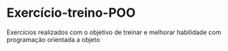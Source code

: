 # Exercício-treino-POO
Exercícios realizados com o objetivo de treinar e melhorar habilidade com programação orientada a objeto
